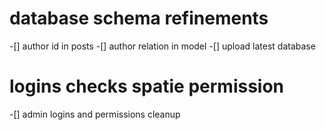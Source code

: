 # database schema refinements 

-[] author id in posts 
-[] author relation in model 
-[] upload latest database 

# logins checks spatie permission 
-[] admin logins and permissions cleanup




